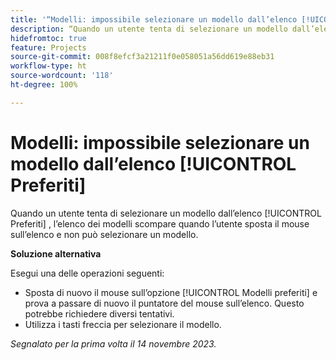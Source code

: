 ```yaml
---
title: '“Modelli: impossibile selezionare un modello dall’elenco [!UICONTROL Preferiti]”'
description: “Quando un utente tenta di selezionare un modello dall’elenco [!UICONTROL Preferiti] , l’elenco scompare quando l’utente sposta il mouse sull’elenco e non può selezionare un modello.”
hidefromtoc: true
feature: Projects
source-git-commit: 008f8efcf3a21211f0e058051a56dd619e88eb31
workflow-type: ht
source-wordcount: '118'
ht-degree: 100%

---
```



# Modelli: impossibile selezionare un modello dall’elenco [!UICONTROL Preferiti]

Quando un utente tenta di selezionare un modello dall’elenco [!UICONTROL Preferiti] , l’elenco dei modelli scompare quando l’utente sposta il mouse sull’elenco e non può selezionare un modello.

**Soluzione alternativa**

Esegui una delle operazioni seguenti:

* Sposta di nuovo il mouse sull’opzione [!UICONTROL Modelli preferiti] e prova a passare di nuovo il puntatore del mouse sull’elenco. Questo potrebbe richiedere diversi tentativi.
* Utilizza i tasti freccia per selezionare il modello.

_Segnalato per la prima volta il 14 novembre 2023._
